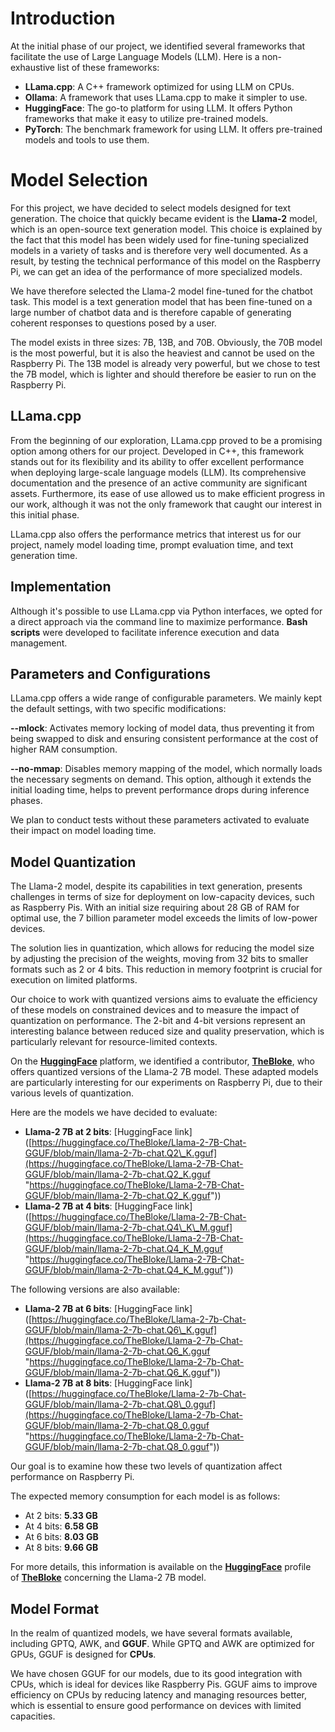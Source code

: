 # Introduction

At the initial phase of our project, we identified several frameworks that facilitate the use of Large Language Models (LLM). Here is a non-exhaustive list of these frameworks:

-   **LLama.cpp**: A C++ framework optimized for using LLM on CPUs.
-   **Ollama**: A framework that uses LLama.cpp to make it simpler to use.
-   **HuggingFace**: The go-to platform for using LLM. It offers Python frameworks that make it easy to utilize pre-trained models.
-   **PyTorch**: The benchmark framework for using LLM. It offers pre-trained models and tools to use them.
  
# Model Selection

For this project, we have decided to select models designed for text generation. The choice that quickly became evident is the **Llama-2** model, which is an open-source text generation model. This choice is explained by the fact that this model has been widely used for fine-tuning specialized models in a variety of tasks and is therefore very well documented. As a result, by testing the technical performance of this model on the Raspberry Pi, we can get an idea of the performance of more specialized models.

We have therefore selected the Llama-2 model fine-tuned for the chatbot task. This model is a text generation model that has been fine-tuned on a large number of chatbot data and is therefore capable of generating coherent responses to questions posed by a user.

The model exists in three sizes: 7B, 13B, and 70B. Obviously, the 70B model is the most powerful, but it is also the heaviest and cannot be used on the Raspberry Pi. The 13B model is already very powerful, but we chose to test the 7B model, which is lighter and should therefore be easier to run on the Raspberry Pi.

## LLama.cpp

From the beginning of our exploration, LLama.cpp proved to be a promising option among others for our project. Developed in C++, this framework stands out for its flexibility and its ability to offer excellent performance when deploying large-scale language models (LLM). Its comprehensive documentation and the presence of an active community are significant assets. Furthermore, its ease of use allowed us to make efficient progress in our work, although it was not the only framework that caught our interest in this initial phase.

LLama.cpp also offers the performance metrics that interest us for our project, namely model loading time, prompt evaluation time, and text generation time.

## Implementation

Although it's possible to use LLama.cpp via Python interfaces, we opted for a direct approach via the command line to maximize performance. **Bash scripts** were developed to facilitate inference execution and data management.

## Parameters and Configurations

LLama.cpp offers a wide range of configurable parameters. We mainly kept the default settings, with two specific modifications:

**\--mlock**: Activates memory locking of model data, thus preventing it from being swapped to disk and ensuring consistent performance at the cost of higher RAM consumption.

**\--no-mmap**: Disables memory mapping of the model, which normally loads the necessary segments on demand. This option, although it extends the initial loading time, helps to prevent performance drops during inference phases.

We plan to conduct tests without these parameters activated to evaluate their impact on model loading time.

## Model Quantization

The Llama-2 model, despite its capabilities in text generation, presents challenges in terms of size for deployment on low-capacity devices, such as Raspberry Pis. With an initial size requiring about 28 GB of RAM for optimal use, the 7 billion parameter model exceeds the limits of low-power devices.

The solution lies in quantization, which allows for reducing the model size by adjusting the precision of the weights, moving from 32 bits to smaller formats such as 2 or 4 bits. This reduction in memory footprint is crucial for execution on limited platforms.

Our choice to work with quantized versions aims to evaluate the efficiency of these models on constrained devices and to measure the impact of quantization on performance. The 2-bit and 4-bit versions represent an interesting balance between reduced size and quality preservation, which is particularly relevant for resource-limited contexts.

On the [**HuggingFace**](https://huggingface.co/ "https://huggingface.co") platform, we identified a contributor, [**TheBloke**](https://huggingface.co/TheBloke "https://huggingface.co/TheBloke"), who offers quantized versions of the Llama-2 7B model. These adapted models are particularly interesting for our experiments on Raspberry Pi, due to their various levels of quantization.

Here are the models we have decided to evaluate:

-   **Llama-2 7B at 2 bits**: \[HuggingFace link\]([https://huggingface.co/TheBloke/Llama-2-7B-Chat-GGUF/blob/main/llama-2-7b-chat.Q2\_K.gguf](https://huggingface.co/TheBloke/Llama-2-7B-Chat-GGUF/blob/main/llama-2-7b-chat.Q2_K.gguf "https://huggingface.co/TheBloke/Llama-2-7B-Chat-GGUF/blob/main/llama-2-7b-chat.Q2_K.gguf"))
-   **Llama-2 7B at 4 bits**: \[HuggingFace link\]([https://huggingface.co/TheBloke/Llama-2-7B-Chat-GGUF/blob/main/llama-2-7b-chat.Q4\_K\_M.gguf](https://huggingface.co/TheBloke/Llama-2-7B-Chat-GGUF/blob/main/llama-2-7b-chat.Q4_K_M.gguf "https://huggingface.co/TheBloke/Llama-2-7B-Chat-GGUF/blob/main/llama-2-7b-chat.Q4_K_M.gguf"))

The following versions are also available:

-   **Llama-2 7B at 6 bits**: \[HuggingFace link\]([https://huggingface.co/TheBloke/Llama-2-7b-Chat-GGUF/blob/main/llama-2-7b-chat.Q6\_K.gguf](https://huggingface.co/TheBloke/Llama-2-7b-Chat-GGUF/blob/main/llama-2-7b-chat.Q6_K.gguf "https://huggingface.co/TheBloke/Llama-2-7b-Chat-GGUF/blob/main/llama-2-7b-chat.Q6_K.gguf"))
-   **Llama-2 7B at 8 bits**: \[HuggingFace link\]([https://huggingface.co/TheBloke/Llama-2-7b-Chat-GGUF/blob/main/llama-2-7b-chat.Q8\_0.gguf](https://huggingface.co/TheBloke/Llama-2-7b-Chat-GGUF/blob/main/llama-2-7b-chat.Q8_0.gguf "https://huggingface.co/TheBloke/Llama-2-7b-Chat-GGUF/blob/main/llama-2-7b-chat.Q8_0.gguf"))

Our goal is to examine how these two levels of quantization affect performance on Raspberry Pi.

The expected memory consumption for each model is as follows:

-   At 2 bits: **5.33 GB**
-   At 4 bits: **6.58 GB**
-   At 6 bits: **8.03 GB**
-   At 8 bits: **9.66 GB**

For more details, this information is available on the [**HuggingFace**](https://huggingface.co/ "https://huggingface.co/") profile of [**TheBloke**](https://huggingface.co/TheBloke "https://huggingface.co/TheBloke") concerning the Llama-2 7B model.

## Model Format

In the realm of quantized models, we have several formats available, including GPTQ, AWK, and **GGUF**. While GPTQ and AWK are optimized for GPUs, GGUF is designed for **CPUs**.

We have chosen GGUF for our models, due to its good integration with CPUs, which is ideal for devices like Raspberry Pis. GGUF aims to improve efficiency on CPUs by reducing latency and managing resources better, which is essential to ensure good performance on devices with limited capacities.
